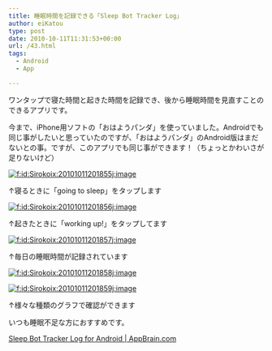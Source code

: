 ```yaml
---
title: 睡眠時間を記録できる「Sleep Bot Tracker Log」
author: eiKatou
type: post
date: 2010-10-11T11:31:53+00:00
url: /43.html
tags:
  - Android
  - App

---
```

<div class="section">
  <p>
    ワンタップで寝た時間と起きた時間を記録でき、後から睡眠時間を見直すことのできるアプリです。
  </p>
  
  <p>
    今まで、iPhone用ソフトの「おはようパンダ」を使っていました。Androidでも同じ事がしたいと思っていたのですが、「おはようパンダ」のAndroid版はまだないとの事。ですが、このアプリでも同じ事ができます！（ちょっとかわいさが足りないけど）
  </p>
  
  <p>
    <a href="http://f.hatena.ne.jp/Sirokoix/20101011201855" class="hatena-fotolife" target="_blank"><img src="http://cdn-ak.f.st-hatena.com/images/fotolife/S/Sirokoix/20101011/20101011201855.jpg" alt="f:id:Sirokoix:20101011201855j:image" title="f:id:Sirokoix:20101011201855j:image" class="hatena-fotolife" /></a>
  </p>
  
  <p>
    ↑寝るときに「going to sleep」をタップします
  </p>
  
  <p>
    <a href="http://f.hatena.ne.jp/Sirokoix/20101011201856" class="hatena-fotolife" target="_blank"><img src="http://cdn-ak.f.st-hatena.com/images/fotolife/S/Sirokoix/20101011/20101011201856.jpg" alt="f:id:Sirokoix:20101011201856j:image" title="f:id:Sirokoix:20101011201856j:image" class="hatena-fotolife" /></a>
  </p>
  
  <p>
    ↑起きたときに「working up!」をタップしてます
  </p>
  
  <p>
    <a href="http://f.hatena.ne.jp/Sirokoix/20101011201857" class="hatena-fotolife" target="_blank"><img src="http://cdn-ak.f.st-hatena.com/images/fotolife/S/Sirokoix/20101011/20101011201857.jpg" alt="f:id:Sirokoix:20101011201857j:image" title="f:id:Sirokoix:20101011201857j:image" class="hatena-fotolife" /></a>
  </p>
  
  <p>
    ↑毎日の睡眠時間が記録されています
  </p>
  
  <p>
    <a href="http://f.hatena.ne.jp/Sirokoix/20101011201858" class="hatena-fotolife" target="_blank"><img src="http://cdn-ak.f.st-hatena.com/images/fotolife/S/Sirokoix/20101011/20101011201858.jpg" alt="f:id:Sirokoix:20101011201858j:image" title="f:id:Sirokoix:20101011201858j:image" class="hatena-fotolife" /></a>
  </p>
  
  <p>
    <a href="http://f.hatena.ne.jp/Sirokoix/20101011201859" class="hatena-fotolife" target="_blank"><img src="http://cdn-ak.f.st-hatena.com/images/fotolife/S/Sirokoix/20101011/20101011201859.jpg" alt="f:id:Sirokoix:20101011201859j:image" title="f:id:Sirokoix:20101011201859j:image" class="hatena-fotolife" /></a>
  </p>
  
  <p>
    ↑様々な種類のグラフで確認ができます
  </p>
  
  <p>
    いつも睡眠不足な方におすすめです。
  </p>
  
  <p>
    <a href="http://www.appbrain.com/app/sleep-bot-tracker-log/com.lslk.sleepbot" target="_blank">Sleep Bot Tracker Log for Android | AppBrain.com</a>
  </p>
</div>
